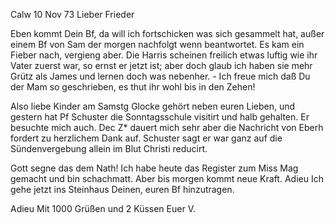  Calw 10 Nov 73
Lieber Frieder

Eben kommt Dein Bf, da will ich fortschicken was sich gesammelt hat, außer einem Bf von Sam der morgen nachfolgt wenn beantwortet. Es kam ein Fieber nach, vergieng aber. Die Harris scheinen freilich etwas luftig wie ihr Vater zuerst war, so ernst er jetzt ist; aber doch glaub ich haben sie mehr Grütz als James und lernen doch was nebenher. - Ich freue mich daß Du der Mam so geschrieben, es thut ihr wohl bis in den Zehen!

Also liebe Kinder am Samstg Glocke gehört neben euren Lieben, und gestern hat Pf Schuster die Sonntagsschule visitirt und halb gehalten. Er besuchte mich auch. Dec Z<immermann>* dauert mich sehr aber die Nachricht von Eberh fordert zu herzlichem Dank auf. Schuster sagt er war ganz auf die Sündenvergebung allein im Blut Christi reducirt.

Gott segne das dem Nath! Ich habe heute das Register zum Miss Mag gemacht und bin schachmatt. Aber bis morgen kommt neue Kraft. Adieu Ich gehe jetzt ins Steinhaus Deinen, euren Bf hinzutragen.

 Adieu Mit 1000 Grüßen
 und 2 Küssen
 Euer V.
